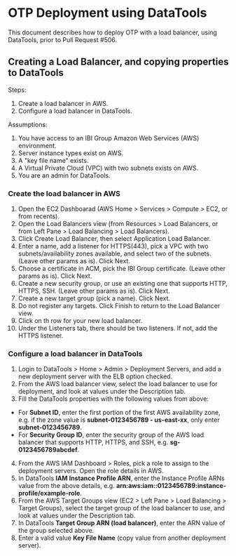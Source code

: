 # OTP Deployment using DataTools

This document describes how to deploy OTP with a load balancer, using DataTools, prior to Pull Request #506.

## Creating a Load Balancer, and copying properties to DataTools

Steps:

1. Create a load balancer in AWS.
2. Configure a load balancer in DataTools.

Assumptions:

1. You have access to an IBI Group Amazon Web Services (AWS) environment.
2. Server instance types exist on AWS.
3. A "key file name" exists.
4. A Virtual Private Cloud (VPC) with two subnets exists on AWS.
5. You are an admin for DataTools.

### Create the load balancer in AWS

1. Open the EC2 Dashboarad (AWS Home > Services > Compute > EC2, or from recents).
2. Open the Load Balancers view (from Resources > Load Balancers, or from Left Pane > Load Balancing > Load Balancers).
3. Click Create Load Balancer, then select Application Load Balancer.
4. Enter a name, add a listener for HTTPS(443), pick a VPC with two subnets/availability zones available, and select two of the subnets. (Leave other params as is). Click Next.
5. Choose a certificate in ACM, pick the IBI Group certificate. (Leave other params as is). Click Next.
6. Create a new security group, or use an existing one that supports HTTP, HTTPS, SSH. (Leave other params as is). Click Next.
7. Create a new target group (pick a name). Click Next. 
8. Do not register any targets. Click Finish to return to the Load Balancer view.
9. Click on th row for your new load balancer.
10. Under the Listeners tab, there should be two listeners. If not, add the HTTPS listener.

### Configure a load balancer in DataTools

1. Login to DataTools > Home > Admin > Deployment Servers, and add a new deployment server with the ELB option checked.
2. From the AWS load balancer view, select the load balancer to use for deployment, and look at values under the Description tab.
3. Fill the DataTools properties with the following values from above: 
* For **Subnet ID**, enter the first portion of the first AWS availability zone, e.g. if the zone value is **subnet-0123456789 - us-east-xx**, only enter **subnet-0123456789**. 
* For **Security Group ID**, enter the security group of the AWS load balancer that supports HTTP, HTTPS, and SSH, e.g. **sg-0123456789abcdef**.
4. From the AWS IAM Dashboard > Roles, pick a role to assign to the deployment servers. Open the role details in AWS.
5. In DataTools **IAM Instance Profile ARN**, enter the Instance Profile ARNs value from the above details, e.g. **arn:aws:iam::0123456789:instance-profile/example-role**.
6. From the AWS Target Groups view (EC2 > Left Pane > Load Balancing > Target Groups), select the target group of the load balancer to use, and look at values under the Description tab.
7. In DataTools **Target Group ARN (load balancer)**, enter the ARN value of the group selected above.
8. Enter a valid value **Key File Name** (copy value from another deployment server).





